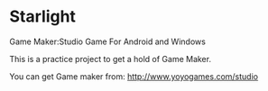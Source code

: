 # Starlight
Game Maker:Studio Game For Android and Windows


This is a practice project to get a hold of Game Maker.

You can get Game maker from: http://www.yoyogames.com/studio
